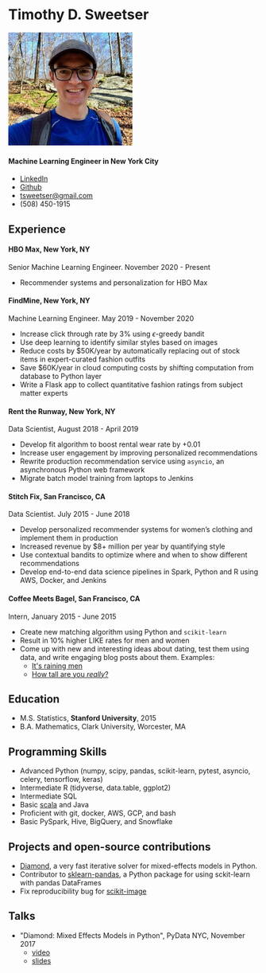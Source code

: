 # Timothy D. Sweetser
![selfie](images/selfie.jpg)
#### Machine Learning Engineer in New York City

* [LinkedIn](https://www.linkedin.com/in/timothysweetser/)
* [Github](https://github.com/hacktuarial)
* tsweetser@gmail.com
* (508) 450-1915


## Experience

#### HBO Max, New York, NY
Senior Machine Learning Engineer. November 2020 - Present

* Recommender systems and personalization for HBO Max

#### FindMine, New York, NY
Machine Learning Engineer. May 2019 - November 2020

* Increase click through rate by 3% using $\epsilon$-greedy bandit
* Use deep learning to identify similar styles based on images
* Reduce costs by $50K/year by automatically replacing out of stock items in expert-curated fashion outfits
* Save $60K/year in cloud computing costs by shifting computation from database to Python layer
* Write a Flask app to collect quantitative fashion ratings from subject matter experts


#### Rent the Runway, New York, NY

Data Scientist, August 2018 - April 2019

* Develop fit algorithm to boost rental wear rate by +0.01
* Increase user engagement by improving personalized recommendations
* Rewrite production recommendation service using `asyncio`, an asynchronous Python web framework
* Migrate batch model training from laptops to Jenkins


#### Stitch Fix, San Francisco, CA
Data Scientist. July 2015 - June 2018

* Develop personalized recommender systems for women’s clothing and implement them in production
* Increased revenue by $8+ million per year by quantifying style
* Use contextual bandits to optimize where and when to show different recommendations
* Develop end-to-end data science pipelines in Spark, Python and R using AWS, Docker, and Jenkins


#### Coffee Meets Bagel, San Francisco, CA
Intern, January 2015 - June 2015

* Create new matching algorithm using Python and `scikit-learn`
* Result in 10% higher LIKE rates for men and women
* Come up with new and interesting ideas about dating, test them using data, and write engaging blog posts about them. Examples:
	* [It's raining men](https://coffeemeetsbagel.com/blog/index.php/dating-statistics/raining-men/)
	* [How tall are you _really_?](https://coffeemeetsbagel.com/blog/index.php/dating-statistics/how-tall-are-you-really/)


## Education
* M.S. Statistics, **Stanford University**, 2015
* B.A. Mathematics, Clark University, Worcester, MA

## Programming Skills
* Advanced Python (numpy, scipy, pandas, scikit-learn, pytest, asyncio, celery, tensorflow, keras)
* Intermediate R (tidyverse, data.table, ggplot2)
* Intermediate SQL
* Basic [scala](http://github.com/hacktuarial/sudoku) and Java
* Proficient with git, docker, AWS, GCP, and bash
* Basic PySpark, Hive, BigQuery, and Snowflake

## Projects and open-source contributions
* [Diamond](https://github.com/stitchfix/diamond), a very fast iterative solver for mixed-effects models in Python.
* Contributor to [sklearn-pandas](https://github.com/scikit-learn-contrib/sklearn-pandas), a Python package for using sckit-learn with pandas DataFrames
* Fix reproducibility bug for [scikit-image](https://github.com/scikit-image/scikit-image/pull/4251)

## Talks
* "Diamond: Mixed Effects Models in Python", PyData NYC, November 2017
	* [video](https://www.youtube.com/watch?v=jrprjZEX9gU)
	* [slides](https://www.slideshare.net/PyData/diamond-mixed-effects-models-in-python)
